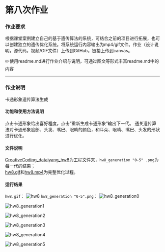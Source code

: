 # 第八次作业

### 作业要求

根据课堂案例建立自己的基于遗传算法的系统，可结合之前的项目进行拓展，也可以创建独立的遗传优化系统。将系统运行内容输出为mp4/gif文件。作业（设计说明，源代码，视频/GIF文件）上传到GitHub，链接上传到canvas。

✏️使用readme.md进行作业介绍与说明，可通过图文等形式丰富readme.md中的内容
***
### 作业说明
卡通形象遗传算法生成

#### 功能和使用方法说明
点击卡通形象给出喜好程度，点击“重新生成卡通形象”输出下一代。
通关遗传算法对卡通形象脸部、头发、嘴巴、眼睛的颜色，和耳朵、眼睛、嘴巴、头发的形状进行优化。

#### 文件说明
[CreativeCoding_dataiyang_hw8](https://github.com/dataiyang6/518030910258-Yuliangchun/tree/main/%5B%E7%AC%AC%E5%85%AB%E6%AC%A1%E4%BD%9C%E4%B8%9A%EF%BC%9A%E5%88%9B%E6%84%8F%E7%BC%96%E7%A8%8B%E7%A0%94%E7%A9%B6%EF%BC%9A%E5%A4%8D%E6%9D%82%E6%80%A7%EF%BD%9C%E9%81%97%E4%BC%A0%E4%BC%98%E5%8C%96%E7%AE%97%E6%B3%95%5D%E4%BD%9C%E4%B8%9A%EF%BC%9A%E5%9F%BA%E4%BA%8E%E9%81%97%E4%BC%A0%E7%AE%97%E6%B3%95%E7%9A%84%E8%AE%BE%E8%AE%A1%E4%BC%98%E5%8C%96%E7%B3%BB%E7%BB%9F/CreativeCoding_dataiyang_hw8)为工程文件夹，`hw8_generation "0-5" .png`为每一代的结果；  
[hw8.gif](https://github.com/dataiyang6/518030910258-Yuliangchun/blob/main/%5B%E7%AC%AC%E5%85%AB%E6%AC%A1%E4%BD%9C%E4%B8%9A%EF%BC%9A%E5%88%9B%E6%84%8F%E7%BC%96%E7%A8%8B%E7%A0%94%E7%A9%B6%EF%BC%9A%E5%A4%8D%E6%9D%82%E6%80%A7%EF%BD%9C%E9%81%97%E4%BC%A0%E4%BC%98%E5%8C%96%E7%AE%97%E6%B3%95%5D%E4%BD%9C%E4%B8%9A%EF%BC%9A%E5%9F%BA%E4%BA%8E%E9%81%97%E4%BC%A0%E7%AE%97%E6%B3%95%E7%9A%84%E8%AE%BE%E8%AE%A1%E4%BC%98%E5%8C%96%E7%B3%BB%E7%BB%9F/hw8.gif)和[hw8.mp4](https://github.com/dataiyang6/518030910258-Yuliangchun/blob/main/%5B%E7%AC%AC%E5%85%AB%E6%AC%A1%E4%BD%9C%E4%B8%9A%EF%BC%9A%E5%88%9B%E6%84%8F%E7%BC%96%E7%A8%8B%E7%A0%94%E7%A9%B6%EF%BC%9A%E5%A4%8D%E6%9D%82%E6%80%A7%EF%BD%9C%E9%81%97%E4%BC%A0%E4%BC%98%E5%8C%96%E7%AE%97%E6%B3%95%5D%E4%BD%9C%E4%B8%9A%EF%BC%9A%E5%9F%BA%E4%BA%8E%E9%81%97%E4%BC%A0%E7%AE%97%E6%B3%95%E7%9A%84%E8%AE%BE%E8%AE%A1%E4%BC%98%E5%8C%96%E7%B3%BB%E7%BB%9F/hw8.mp4)为完整优化过程。

#### 运行结果
<!-- <img src="https://github.com/dataiyang6/518030910258-Yuliangchun/blob/main/%5B%E7%AC%AC%E5%85%AB%E6%AC%A1%E4%BD%9C%E4%B8%9A%EF%BC%9A%E5%88%9B%E6%84%8F%E7%BC%96%E7%A8%8B%E7%A0%94%E7%A9%B6%EF%BC%9A%E5%A4%8D%E6%9D%82%E6%80%A7%EF%BD%9C%E9%81%97%E4%BC%A0%E4%BC%98%E5%8C%96%E7%AE%97%E6%B3%95%5D%E4%BD%9C%E4%B8%9A%EF%BC%9A%E5%9F%BA%E4%BA%8E%E9%81%97%E4%BC%A0%E7%AE%97%E6%B3%95%E7%9A%84%E8%AE%BE%E8%AE%A1%E4%BC%98%E5%8C%96%E7%B3%BB%E7%BB%9F/hw8.mp4" width="75%"> -->
`hw8.gif`：
![hw8](https://user-images.githubusercontent.com/71808245/141399112-2ef8094a-4ff3-4c5c-95fd-30673eaa21b2.gif)
`hw8_generation "0-5".png`：
![hw8_generation0](https://user-images.githubusercontent.com/71808245/141334431-2474d5eb-1b3a-434b-91bf-762f15459d66.png)   

![hw8_generation1](https://user-images.githubusercontent.com/71808245/141334462-9d4c9a59-1c0e-4379-8f31-d07c19478435.png)   

![hw8_generation2](https://user-images.githubusercontent.com/71808245/141334478-36cc860c-7025-4d4c-9c61-91fd3470e189.png)   

![hw8_generation3](https://user-images.githubusercontent.com/71808245/141334497-8d465864-42a4-4009-8fb3-e556931be720.png)   

![hw8_generation4](https://user-images.githubusercontent.com/71808245/141334509-98b3a3df-5999-419f-9802-fc75ada417cc.png)   

![hw8_generation5](https://user-images.githubusercontent.com/71808245/141334524-42d87bad-9caf-4754-a559-c15b6cd96dd2.png)   


